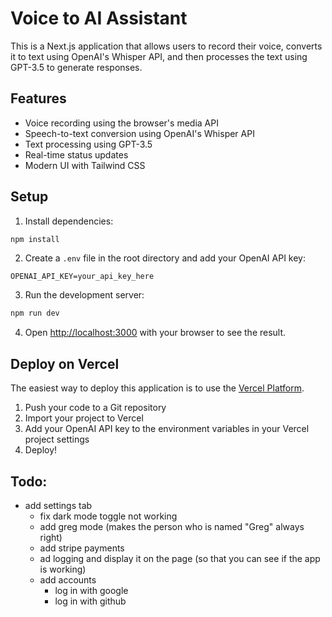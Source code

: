 # Voice to AI Assistant

This is a Next.js application that allows users to record their voice, converts it to text using OpenAI's Whisper API, and then processes the text using GPT-3.5 to generate responses.

## Features

- Voice recording using the browser's media API
- Speech-to-text conversion using OpenAI's Whisper API
- Text processing using GPT-3.5
- Real-time status updates
- Modern UI with Tailwind CSS

## Setup

1. Install dependencies:
```bash
npm install
```

2. Create a `.env` file in the root directory and add your OpenAI API key:
```
OPENAI_API_KEY=your_api_key_here
```

3. Run the development server:
```bash
npm run dev
```

4. Open [http://localhost:3000](http://localhost:3000) with your browser to see the result.

## Deploy on Vercel

The easiest way to deploy this application is to use the [Vercel Platform](https://vercel.com/new).

1. Push your code to a Git repository
2. Import your project to Vercel
3. Add your OpenAI API key to the environment variables in your Vercel project settings
4. Deploy!


## Todo:
- add settings tab
    - fix dark mode toggle not working
    - add greg mode (makes the person who is named "Greg" always right)
    - add stripe payments
    - ad logging and display it on the page (so that you can see if the app is working)
    - add accounts 
        - log in with google 
        - log in with github